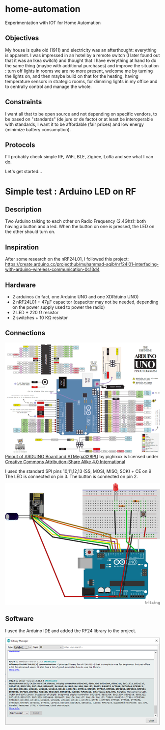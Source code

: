 # home-automation
Experimentation with IOT for Home Automation

## Objectives
My house is quite old (1911) and electricity was an afterthought: everything is apparent.  I was impressed in an hotel by a remote switch (I later found out that it was an Ikea switch) and thought that I have everything at hand to do the same thing (maybe with additional purchases) and improve the situation : turn off lights in rooms we are no more present, welcome me by turning the lights on, and then maybe build on that for the heating, having temperature sensors in strategic rooms, for dimming lights in my office and to centrally control and manage the whole.

## Constraints
I want all that to be open source and not depending on specific vendors, to be based on "standards" (de jure or de facto) or at least be interoperable with standards, I want it to be affordable (fair prices) and low energy (minimize battery consumption).

## Protocols
I'll probably check simple RF, WiFi, BLE, Zigbee, LoRa and see what I can do.

Let's get started... 

# Simple test : Arduino LED on RF

## Description

Two Arduino talking to each other on Radio Frequency (2.4Ghz): both having a button and a led. When the button on one is pressed, the LED on the other should turn on.

## Inspiration

After some research on the nRF24L01, I followed this project: https://create.arduino.cc/projecthub/muhammad-aqib/nrf24l01-interfacing-with-arduino-wireless-communication-0c13d4

## Hardware

* 2 arduinos (in fact, one Arduino UNO and one XDRduino UNO)
* 2 nRF24L01 + 47µF capacitor (capacitor may not be needed, depending on the power supply used to power the radio)
* 2 LED + 220 Ω resistor
* 2 switches + 10 KΩ resistor

## Connections

![Arduino Uno pinout diagram](/media/arduino-uno-pinout-diagram.png)
[Pinout of ARDUINO Board and ATMega328PU](https://commons.wikimedia.org/wiki/File:Pinout_of_ARDUINO_Board_and_ATMega328PU.svg) by pighixxx is licensed under [Creative Commons Attribution-Share Alike 4.0 International](https://creativecommons.org/licenses/by-sa/4.0/deed.en)

I used the standard SPI pins 10,11,12,13 (SS, MOSI, MISO, SCK) + CE on 9
The LED is connected on pin 3.
The button is connected on pin 2.

![Project diagram](/media/ArduinoRF24ButtonLED.png)

## Software

I used the Arduino IDE and added the RF24 library to the project.

![Arduino library manager: RF24 library](/media/ArduinoRF24ButtonLED-ArduinoIDE-RF24library.png)






